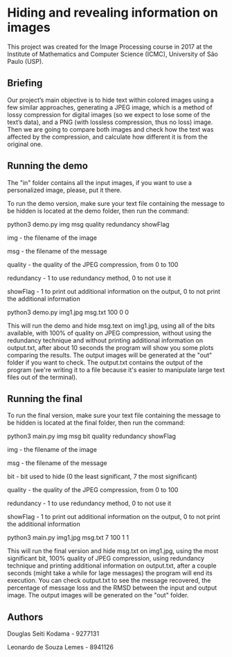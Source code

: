 # Hiding and revealing information on images
This project was created for the Image Processing course in 2017 at the Institute of Mathematics and Computer Science (ICMC), University of São Paulo (USP).

## Briefing
Our project’s main objective is to hide text within colored images using a few similar approaches, generating a JPEG image, which is a method of lossy compression for digital images (so we expect to lose some of the text’s data), and a PNG (with lossless compression, thus no loss) image. Then we are going to compare both images and check how the text was affected by the compression, and calculate how different it is from the original one.

## Running the demo
The "in" folder contains all the input images, if you want to use a personalized image, please, put it there.

To run the demo version, make sure your text file containing the message to be hidden is located at the demo folder, then run the command:

python3 demo.py img msg quality redundancy showFlag

img - the filename of the image

msg - the filename of the message

quality - the quality of the JPEG compression, from 0 to 100

redundancy - 1 to use redundancy method, 0 to not use it

showFlag - 1 to print out additional information on the output, 0 to not print the additional information

python3 demo.py img1.jpg msg.txt 100 0 0

This will run the demo and hide msg.text on img1.jpg, using all of the bits available, with 100% of quality on JPEG compression, without using the redundancy technique and without printing additional information on output.txt, after about 10 seconds the program will show you some plots comparing the results. The output images will be generated at the "out" folder if you want to check. The output.txt contains the output of the program (we're writing it to a file because it's easier to manipulate large text files out of the terminal).

## Running the final
To run the final version, make sure your text file containing the message to be hidden is located at the final folder, then run the command:

python3 main.py img msg bit quality redundancy showFlag

img - the filename of the image

msg - the filename of the message

bit - bit used to hide (0 the least significant, 7 the most significant)

quality - the quality of the JPEG compression, from 0 to 100

redundancy - 1 to use redundancy method, 0 to not use it

showFlag - 1 to print out additional information on the output, 0 to not print the additional information

python3 main.py img1.jpg msg.txt 7 100 1 1

This will run the final version and hide msg.txt on img1.jpg, using the most significant bit, 100% quality of JPEG compression, using redundancy technique and printing additional information on output.txt, after a couple seconds (might take a while for lage messages) the program will end its execution. You can check output.txt to see the message recovered, the percentage of message loss and the RMSD between the input and output image. The output images will be generated on the "out" folder.

## Authors
Douglas Seiti Kodama - 9277131

Leonardo de Souza Lemes - 8941126

